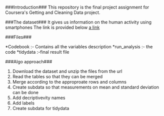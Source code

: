###Introduction###
This repository is the final project assignment for Coursera's Getting and Cleaning Data project.

###The dataset###
It gives us information on the human activity using smartphones
The link is provided below
[a link](http://archive.ics.uci.edu/ml/datasets/Human+Activity+Recognition+Using+Smartphones)

###Files###

*Codebook :- Contains all the variables description
*run_analysis :- the code
*tidydata :-final result file

###Algo approach###
1. Download the dataset and unzip the files from the url
2. Read the tables so that they can be merged
3. Merge according to the approproate rows and columns
4. Create subdata so that measurements on mean and standard deviation can be done
5. Add decriptivevity names
6. Add labels
7. Create subdata for tidydata


